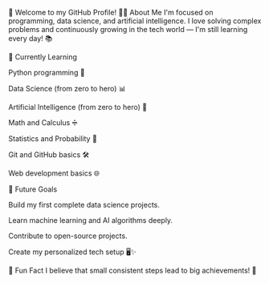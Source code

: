 💜 Welcome to my GitHub Profile!
👩‍💻 About Me
I'm focused on programming, data science, and artificial intelligence.
I love solving complex problems and continuously growing in the tech world — I'm still learning every day! 📚

🚀 Currently Learning

Python programming 🐍

Data Science (from zero to hero) 📊

Artificial Intelligence (from zero to hero) 🤖

Math and Calculus ➗

Statistics and Probability 🎲

Git and GitHub basics 🛠️

Web development basics 🌐

🎯 Future Goals

Build my first complete data science projects.

Learn machine learning and AI algorithms deeply.

Contribute to open-source projects.

Create my personalized tech setup 🖥️✨

🌱 Fun Fact
I believe that small consistent steps lead to big achievements! 🌟



<!--
**BTSARMY2017/BTSARMY2017** is a ✨ _special_ ✨ repository because its `README.md` (this file) appears on your GitHub profile.

Here are some ideas to get you started:

- 🔭 I’m currently working on ...
- 🌱 I’m currently learning ...
- 👯 I’m looking to collaborate on ...
- 🤔 I’m looking for help with ...
- 💬 Ask me about ...
- 📫 How to reach me: ...
- 😄 Pronouns: ...
- ⚡ Fun fact: ...
-->
